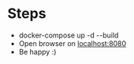 # Steps
- docker-compose up -d --build
- Open browser on [localhost:8080](http://localhost:8080/)
- Be happy :)
